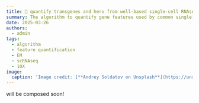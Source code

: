 ```yaml
---
title: 🧬 quantify transgenes and herv from well-based single-cell RNAseq
summary: The algorithm to quantify gene features used by common single-cell RNAseq analysis cannot represent hERV which overlap frequently with genes. Here I discussed the algorithms for feature quantification, and successfully quantified hERV and transgenes by implementing the proper one  
date: 2025-03-26
authors:
  - admin
tags:
  - algorithm
  - feature quantification
  - EM
  - scRNAseq
  - 10X
image:
  caption: 'Image credit: [**Andrey Soldatov on Unsplash**](https://unsplash.com)'
---
```


will be composed soon!


